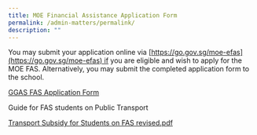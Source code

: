 ```yaml
---
title: MOE Financial Assistance Application Form
permalink: /admin-matters/permalink/
description: ""
---
```

You may submit your application online via [https://go.gov.sg/moe-efas](https://go.gov.sg/moe-efas) if you are eligible and wish to apply for the MOE FAS. Alternatively, you may submit the completed application form to the school.  
  
[GGAS FAS Application Form](https://www-stgabrielspri-moe-edu-sg-admin.cwp.sg/qql/slot/u173/Contact%20Info/GGAS_FAS%20Application%20Form.pdf)  
  
Guide for FAS students on Public Transport  
  
[Transport Subsidy for Students on FAS revised.pdf](https://www-stgabrielspri-moe-edu-sg-admin.cwp.sg/qql/slot/u173/Contact%20Info/Transport%20Subsidy%20for%20Students%20on%20FAS%20revised.pdf)  